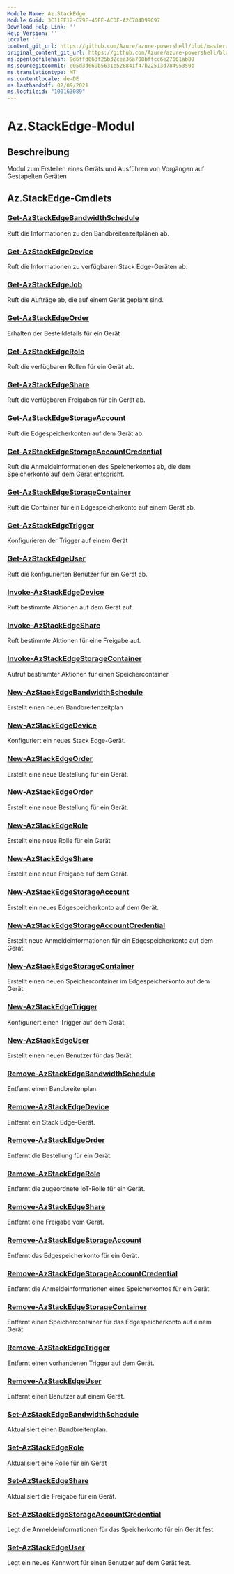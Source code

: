 ```yaml
---
Module Name: Az.StackEdge
Module Guid: 3C11EF12-C79F-45FE-ACDF-A2C784D99C97
Download Help Link: ''
Help Version: ''
Locale: ''
content_git_url: https://github.com/Azure/azure-powershell/blob/master/src/StackEdge/StackEdge/help/Az.StackEdge.md
original_content_git_url: https://github.com/Azure/azure-powershell/blob/master/src/StackEdge/StackEdge/help/Az.StackEdge.md
ms.openlocfilehash: 9d6ffd063f25b32cea36a708bffcc6e27061ab89
ms.sourcegitcommit: c05d3d669b5631e526841f47b22513d78495350b
ms.translationtype: MT
ms.contentlocale: de-DE
ms.lasthandoff: 02/09/2021
ms.locfileid: "100163089"
---
```

# Az.StackEdge-Modul
## Beschreibung
Modul zum Erstellen eines Geräts und Ausführen von Vorgängen auf Gestapelten Geräten

## Az.StackEdge-Cmdlets
### [Get-AzStackEdgeBandwidthSchedule](Get-AzStackEdgeBandwidthSchedule.md)
Ruft die Informationen zu den Bandbreitenzeitplänen ab.

### [Get-AzStackEdgeDevice](Get-AzStackEdgeDevice.md)
Ruft die Informationen zu verfügbaren Stack Edge-Geräten ab.

### [Get-AzStackEdgeJob](Get-AzStackEdgeJob.md)
Ruft die Aufträge ab, die auf einem Gerät geplant sind.

### [Get-AzStackEdgeOrder](Get-AzStackEdgeOrder.md)
Erhalten der Bestelldetails für ein Gerät

### [Get-AzStackEdgeRole](Get-AzStackEdgeRole.md)
Ruft die verfügbaren Rollen für ein Gerät ab.

### [Get-AzStackEdgeShare](Get-AzStackEdgeShare.md)
Ruft die verfügbaren Freigaben für ein Gerät ab.

### [Get-AzStackEdgeStorageAccount](Get-AzStackEdgeStorageAccount.md)
Ruft die Edgespeicherkonten auf dem Gerät ab.

### [Get-AzStackEdgeStorageAccountCredential](Get-AzStackEdgeStorageAccountCredential.md)
Ruft die Anmeldeinformationen des Speicherkontos ab, die dem Speicherkonto auf dem Gerät entspricht.

### [Get-AzStackEdgeStorageContainer](Get-AzStackEdgeStorageContainer.md)
Ruft die Container für ein Edgespeicherkonto auf einem Gerät ab.

### [Get-AzStackEdgeTrigger](Get-AzStackEdgeTrigger.md)
Konfigurieren der Trigger auf einem Gerät
 

### [Get-AzStackEdgeUser](Get-AzStackEdgeUser.md)
Ruft die konfigurierten Benutzer für ein Gerät ab.

### [Invoke-AzStackEdgeDevice](Invoke-AzStackEdgeDevice.md)
Ruft bestimmte Aktionen auf dem Gerät auf.

### [Invoke-AzStackEdgeShare](Invoke-AzStackEdgeShare.md)
Ruft bestimmte Aktionen für eine Freigabe auf.

### [Invoke-AzStackEdgeStorageContainer](Invoke-AzStackEdgeStorageContainer.md)
Aufruf bestimmter Aktionen für einen Speichercontainer

### [New-AzStackEdgeBandwidthSchedule](New-AzStackEdgeBandwidthSchedule.md)
Erstellt einen neuen Bandbreitenzeitplan

### [New-AzStackEdgeDevice](New-AzStackEdgeDevice.md)
Konfiguriert ein neues Stack Edge-Gerät.

### [New-AzStackEdgeOrder](New-AzStackEdgeOrder.md)
Erstellt eine neue Bestellung für ein Gerät.

### [New-AzStackEdgeOrder](New-AzStackEdgeOrder.md)
Erstellt eine neue Bestellung für ein Gerät.

### [New-AzStackEdgeRole](New-AzStackEdgeRole.md)
Erstellt eine neue Rolle für ein Gerät

### [New-AzStackEdgeShare](New-AzStackEdgeShare.md)
Erstellt eine neue Freigabe auf dem Gerät.

### [New-AzStackEdgeStorageAccount](New-AzStackEdgeStorageAccount.md)
Erstellt ein neues Edgespeicherkonto auf dem Gerät.

### [New-AzStackEdgeStorageAccountCredential](New-AzStackEdgeStorageAccountCredential.md)
Erstellt neue Anmeldeinformationen für ein Edgespeicherkonto auf dem Gerät.

### [New-AzStackEdgeStorageContainer](New-AzStackEdgeStorageContainer.md)
Erstellt einen neuen Speichercontainer im Edgespeicherkonto auf dem Gerät.

### [New-AzStackEdgeTrigger](New-AzStackEdgeTrigger.md)
Konfiguriert einen Trigger auf dem Gerät.

### [New-AzStackEdgeUser](New-AzStackEdgeUser.md)
Erstellt einen neuen Benutzer für das Gerät.

### [Remove-AzStackEdgeBandwidthSchedule](Remove-AzStackEdgeBandwidthSchedule.md)
Entfernt einen Bandbreitenplan.

### [Remove-AzStackEdgeDevice](Remove-AzStackEdgeDevice.md)
Entfernt ein Stack Edge-Gerät.

### [Remove-AzStackEdgeOrder](Remove-AzStackEdgeOrder.md)
Entfernt die Bestellung für ein Gerät.

### [Remove-AzStackEdgeRole](Remove-AzStackEdgeRole.md)
Entfernt die zugeordnete IoT-Rolle für ein Gerät.

### [Remove-AzStackEdgeShare](Remove-AzStackEdgeShare.md)
Entfernt eine Freigabe vom Gerät.

### [Remove-AzStackEdgeStorageAccount](Remove-AzStackEdgeStorageAccount.md)
Entfernt das Edgespeicherkonto für ein Gerät.

### [Remove-AzStackEdgeStorageAccountCredential](Remove-AzStackEdgeStorageAccountCredential.md)
Entfernt die Anmeldeinformationen eines Speicherkontos für ein Gerät.

### [Remove-AzStackEdgeStorageContainer](Remove-AzStackEdgeStorageContainer.md)
Entfernt einen Speichercontainer für das Edgespeicherkonto auf einem Gerät.

### [Remove-AzStackEdgeTrigger](Remove-AzStackEdgeTrigger.md)
Entfernt einen vorhandenen Trigger auf dem Gerät.

### [Remove-AzStackEdgeUser](Remove-AzStackEdgeUser.md)
Entfernt einen Benutzer auf einem Gerät.

### [Set-AzStackEdgeBandwidthSchedule](Set-AzStackEdgeBandwidthSchedule.md)
Aktualisiert einen Bandbreitenplan.

### [Set-AzStackEdgeRole](Set-AzStackEdgeRole.md)
Aktualisiert eine Rolle für ein Gerät

### [Set-AzStackEdgeShare](Set-AzStackEdgeShare.md)
Aktualisiert die Freigabe für ein Gerät.

### [Set-AzStackEdgeStorageAccountCredential](Set-AzStackEdgeStorageAccountCredential.md)
Legt die Anmeldeinformationen für das Speicherkonto für ein Gerät fest.

### [Set-AzStackEdgeUser](Set-AzStackEdgeUser.md)
Legt ein neues Kennwort für einen Benutzer auf dem Gerät fest.

